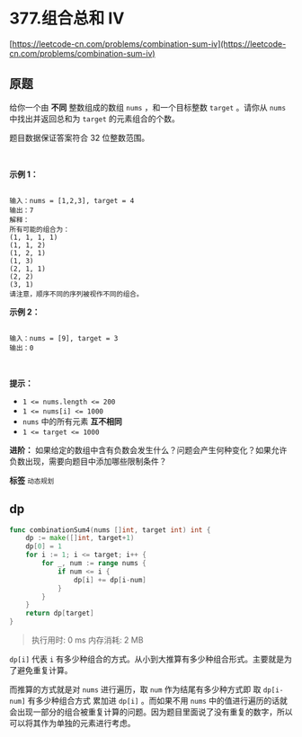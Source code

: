 # 377.组合总和 Ⅳ
[https://leetcode-cn.com/problems/combination-sum-iv](https://leetcode-cn.com/problems/combination-sum-iv) 
## 原题
给你一个由 **不同** 整数组成的数组 `nums` ，和一个目标整数 `target` 。请你从 `nums` 中找出并返回总和为 `target` 的元素组合的个数。

题目数据保证答案符合 32 位整数范围。

 

 **示例 1：** 

```

输入：nums = [1,2,3], target = 4
输出：7
解释：
所有可能的组合为：
(1, 1, 1, 1)
(1, 1, 2)
(1, 2, 1)
(1, 3)
(2, 1, 1)
(2, 2)
(3, 1)
请注意，顺序不同的序列被视作不同的组合。

```
 **示例 2：** 

```

输入：nums = [9], target = 3
输出：0

```
 

 **提示：** 
-  `1 <= nums.length <= 200` 
-  `1 <= nums[i] <= 1000` 
-  `nums` 中的所有元素 **互不相同** 
-  `1 <= target <= 1000` 
 

 **进阶：** 如果给定的数组中含有负数会发生什么？问题会产生何种变化？如果允许负数出现，需要向题目中添加哪些限制条件？

 
**标签**
`动态规划` 


## dp
```go
func combinationSum4(nums []int, target int) int {
	dp := make([]int, target+1)
	dp[0] = 1
	for i := 1; i <= target; i++ {
		for _, num := range nums {
			if num <= i {
				dp[i] += dp[i-num]
			}
		}
	}
	return dp[target]
}
```
>执行用时: 0 ms
内存消耗: 2 MB

`dp[i]` 代表 `i` 有多少种组合的方式。从小到大推算有多少种组合形式。主要就是为了避免重复计算。

而推算的方式就是对 `nums` 进行遍历，取 `num` 作为结尾有多少种方式即 取 `dp[i-num]` 有多少种组合方式 累加进 `dp[i]` 。而如果不用  `nums` 中的值进行遍历的话就会出现一部分的组合被重复计算的问题。因为题目里面说了没有重复的数字，所以可以将其作为单独的元素进行考虑。